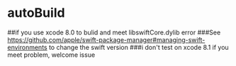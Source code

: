 # autoBuild
##if you use xcode 8.0 to bulid and meet libswiftCore.dylib error 
###See https://github.com/apple/swift-package-manager#managing-swift-environments to change the swift version
###i don't test on xcode 8.1 if you meet problem, welcome issue
